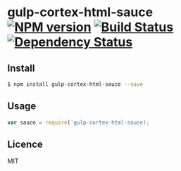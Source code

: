 # gulp-cortex-html-sauce [![NPM version](https://badge.fury.io/js/gulp-cortex-html-sauce.svg)](http://badge.fury.io/js/gulp-cortex-html-sauce) [![Build Status](https://travis-ci.org/cortexjs/gulp-cortex-html-sauce.svg?branch=master)](https://travis-ci.org/cortexjs/gulp-cortex-html-sauce) [![Dependency Status](https://gemnasium.com/cortexjs/gulp-cortex-html-sauce.svg)](https://gemnasium.com/cortexjs/gulp-cortex-html-sauce)

<!-- description -->

## Install

```bash
$ npm install gulp-cortex-html-sauce --save
```

## Usage

```js
var sauce = require('gulp-cortex-html-sauce);
```

## Licence

MIT
<!-- do not want to make nodeinit to complicated, you can edit this whenever you want. -->
